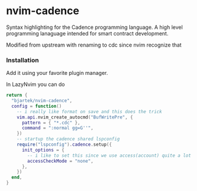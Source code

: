 # nvim-cadence

Syntax highlighting for the Cadence programming language. A high level programming lanaguage intended for smart contract development.

Modified from upstream with renaming to cdc since nvim recognize that

### Installation

Add it using your favorite plugin manager. 

In LazyNvim you can do

```lua
return {
  "bjartek/nvim-cadence",
  config = function()
    -- i really like format on save and this does the trick
    vim.api.nvim_create_autocmd("BufWritePre", {
      pattern = { "*.cdc" },
      command = ":normal gg=G''",
    })
    -- startup the cadence shared lspconfig
    require("lspconfig").cadence.setup({
      init_options = {
        -- i like to set this since we use access(account) quite a lot and this does not throw an error when that happends
        accessCheckMode = "none",
      },
    })
  end,
}
```
